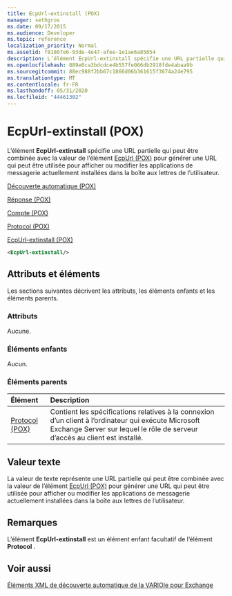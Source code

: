 ```yaml
---
title: EcpUrl-extinstall (POX)
manager: sethgros
ms.date: 09/17/2015
ms.audience: Developer
ms.topic: reference
localization_priority: Normal
ms.assetid: f81807e6-93de-4e47-afee-1e1ae6a85054
description: L’élément EcpUrl-extinstall spécifie une URL partielle qui peut être combinée avec la valeur de l’élément EcpUrl (POX) pour générer une URL qui peut être utilisée pour afficher ou modifier les applications de messagerie actuellement installées dans la boîte aux lettres de l’utilisateur.
ms.openlocfilehash: 889e0ca3bdcdce4b557fe066db2918fde4abaa9b
ms.sourcegitcommit: 88ec988f2bb67c1866d06b361615f3674a24e795
ms.translationtype: MT
ms.contentlocale: fr-FR
ms.lasthandoff: 05/31/2020
ms.locfileid: "44461302"
---
```

# <a name="ecpurl-extinstall-pox"></a>EcpUrl-extinstall (POX)

L’élément **EcpUrl-extinstall** spécifie une URL partielle qui peut être combinée avec la valeur de l’élément [EcpUrl (POX)](ecpurl-pox.md) pour générer une URL qui peut être utilisée pour afficher ou modifier les applications de messagerie actuellement installées dans la boîte aux lettres de l’utilisateur. 
  
[Découverte automatique (POX)](autodiscover-pox.md)
  
[Réponse (POX)](response-pox.md)
  
[Compte (POX)](account-pox.md)
  
[Protocol (POX)](protocol-pox.md)
  
[EcpUrl-extinstall (POX)](ecpurl-extinstall-pox.md)
  
```XML
<EcpUrl-extinstall/>
```

## <a name="attributes-and-elements"></a>Attributs et éléments

Les sections suivantes décrivent les attributs, les éléments enfants et les éléments parents.
  
### <a name="attributes"></a>Attributs

Aucune.
  
### <a name="child-elements"></a>Éléments enfants

Aucun.
  
### <a name="parent-elements"></a>Éléments parents

|**Élément**|**Description**|
|:-----|:-----|
|[Protocol (POX)](protocol-pox.md) <br/> |Contient les spécifications relatives à la connexion d’un client à l’ordinateur qui exécute Microsoft Exchange Server sur lequel le rôle de serveur d’accès au client est installé.  <br/> |
   
## <a name="text-value"></a>Valeur texte

La valeur de texte représente une URL partielle qui peut être combinée avec la valeur de l’élément [EcpUrl (POX)](ecpurl-pox.md) pour générer une URL qui peut être utilisée pour afficher ou modifier les applications de messagerie actuellement installées dans la boîte aux lettres de l’utilisateur. 
  
## <a name="remarks"></a>Remarques

L’élément **EcpUrl-extinstall** est un élément enfant facultatif de l’élément **Protocol** . 
  
## <a name="see-also"></a>Voir aussi



[Éléments XML de découverte automatique de la VARIOle pour Exchange](pox-autodiscover-xml-elements-for-exchange.md)


